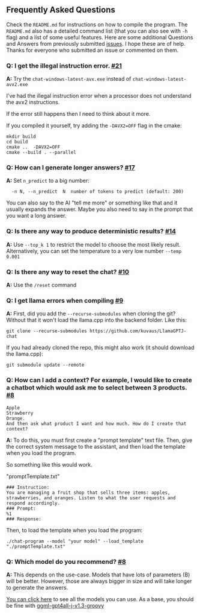 ## Frequently Asked Questions

Check the `README.md` for instructions on how to compile the program. The   `README.md` also has a detailed command list (that you can also see with `-h` flag) and a list of some useful features.
Here are some additional Questions and Answers from previously submitted [issues](https://github.com/kuvaus/LlamaGPTJ-chat/issues). I hope these are of help. Thanks for everyone who submitted an issue or commented on them.

### Q: I get the illegal instruction error. [#21](https://github.com/kuvaus/LlamaGPTJ-chat/issues/21)

**A:** Try the `chat-windows-latest-avx.exe` instead of `chat-windows-latest-avx2.exe`

I've had the illegal instruction error when a processor does not understand the avx2 instructions.

If the error still happens then I need to think about it more.

If you compiled it yourself, try adding the `-DAVX2=OFF` flag in the cmake:

```
mkdir build
cd build
cmake ..  -DAVX2=OFF
cmake --build . --parallel
```


### Q: How can I generate longer answers? [#17](https://github.com/kuvaus/LlamaGPTJ-chat/issues/17)

**A:** Set `n_predict` to a big number:
```
  -n N, --n_predict  N  number of tokens to predict (default: 200)
```
You can also say to the AI "tell me more" or something like that and it usually expands the answer. Maybe you also need to say in the prompt that you want a long answer.



### Q: Is there any way to produce deterministic results? [#14](https://github.com/kuvaus/LlamaGPTJ-chat/issues/14)

**A:** Use `--top_k 1` to restrict the model to choose the most likely result. Alternatively, you can set the temperature to a very low number `--temp 0.001`


### Q: Is there any way to reset the chat? [#10](https://github.com/kuvaus/LlamaGPTJ-chat/issues/10)

**A:** Use the `/reset` command

### Q: I get llama errors when compiling [#9](https://github.com/kuvaus/LlamaGPTJ-chat/issues/9)

**A:** First, did you add the `--recurse-submodules` when cloning the git? Without that it won't load the llama.cpp into the backend folder. Like this:
```
git clone --recurse-submodules https://github.com/kuvaus/LlamaGPTJ-chat
```
If you had already cloned the repo, this might also work (it should download the llama.cpp):
```
git submodule update --remote
```

### Q: How can I add a context? For example, I would like to create a chatbot which would ask me to select between 3 products. [#8](https://github.com/kuvaus/LlamaGPTJ-chat/issues/8)

    Apple
    Strawberry
    Orange.
    And then ask what product I want and how much. How do I create that context?

**A:**
To do this, you must first create a "prompt template" text file. Then, give the correct system message to the assistant, and then load the template when you load the program.

So something like this would work.

"promptTemplate.txt"
```
### Instruction:
You are managing a fruit shop that sells three items: apples, strawberries, and oranges. Listen to what the user requests and respond accordingly.
### Prompt:
%1
### Response:
```
Then, to load the template when you load the program:
```
./chat-program --model "your model" --load_template "./promptTemplate.txt"
```

### Q: Which model do you recommend? [#8](https://github.com/kuvaus/LlamaGPTJ-chat/issues/8)

**A:** This depends on the use-case. Models that have lots of parameters (B) will be better. However, those are always bigger in size and will take longer to generate the answers.

[You can click here](https://github.com/nomic-ai/gpt4all/tree/main/gpt4all-chat#manual-download-of-models) to see all the models you can use. As a base, you should be fine with [ggml-gpt4all-j-v1.3-groovy](https://gpt4all.io/models/ggml-gpt4all-j-v1.3-groovy.bin)
